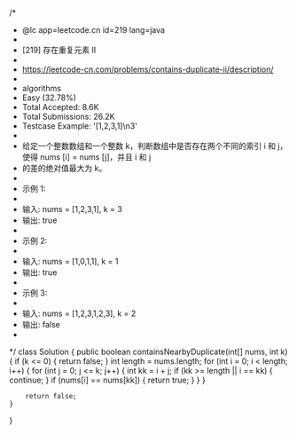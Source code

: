 /*
 * @lc app=leetcode.cn id=219 lang=java
 *
 * [219] 存在重复元素 II
 *
 * https://leetcode-cn.com/problems/contains-duplicate-ii/description/
 *
 * algorithms
 * Easy (32.78%)
 * Total Accepted:    8.6K
 * Total Submissions: 26.2K
 * Testcase Example:  '[1,2,3,1]\n3'
 *
 * 给定一个整数数组和一个整数 k，判断数组中是否存在两个不同的索引 i 和 j，使得 nums [i] = nums [j]，并且 i 和 j
 * 的差的绝对值最大为 k。
 * 
 * 示例 1:
 * 
 * 输入: nums = [1,2,3,1], k = 3
 * 输出: true
 * 
 * 示例 2:
 * 
 * 输入: nums = [1,0,1,1], k = 1
 * 输出: true
 * 
 * 示例 3:
 * 
 * 输入: nums = [1,2,3,1,2,3], k = 2
 * 输出: false
 * 
 */
class Solution {
    public boolean containsNearbyDuplicate(int[] nums, int k) {
        if (k <= 0) {
            return false;
        }
        int length = nums.length;
        for (int i = 0; i < length; i++) {
            for (int j = 0; j <= k; j++) {
                int kk = i + j;
                if (kk >= length || i == kk) {
                    continue;
                }
                if (nums[i] == nums[kk]) {
                    return true;
                }
            }
        }

        return false;
    }
}

